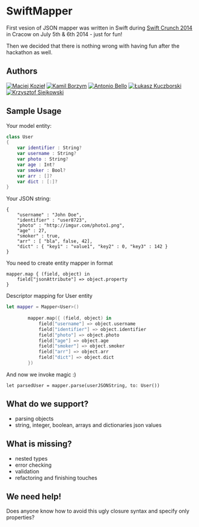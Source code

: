 SwiftMapper
===============

First vesion of JSON mapper was written in Swift during [Swift Crunch 2014](http://swiftcrunch.com/) in Cracow on July 5th & 6th 2014 - just for fun!

Then we decided that there is nothing wrong with having fun after the hackathon as well.

Authors
-------
[![Maciej Kozieł](https://s3.amazonaws.com/uploads.hipchat.com/photos/998094/PilxzEaCYJ5IEZj_125.jpg)](https://www.linkedin.com/in/mkoziel)
[![Kamil Borzym](https://s3.amazonaws.com/uploads.hipchat.com/photos/998120/KCOvRimHcvnFK1n_125.jpg)](https://github.com/kam800)
[![Antonio Bello](https://s3.amazonaws.com/uploads.hipchat.com/photos/998161/uyRN9GDPl7eUEss_125.jpg)](https://twitter.com/ant_bello)
[![Łukasz Kuczborski](https://s3.amazonaws.com/uploads.hipchat.com/photos/998123/NNJdv0LKldkEU60_125.jpg)](https://twitter.com/lkuczborski)
[![Krzysztof Siejkowski](https://s3.amazonaws.com/uploads.hipchat.com/photos/998121/7nrliimkJor63RB_125.jpg)](https://twitter.com/_siejkowski)


Sample Usage
------------

Your model entity:
```swift
class User
{
    var identifier : String?
    var username : String?
    var photo : String?
    var age : Int?
    var smoker : Bool?
    var arr : []?
    var dict : [:]?
}
```

Your JSON string:
```
{
    "username" : "John Doe",
    "identifier" : "user8723",
    "photo" : "http://imgur.com/photo1.png",
    "age" : 27,
    "smoker" : true,
    "arr" : [ "bla", false, 42],
    "dict" : { "key1" : "value1", "key2" : 0, "key3" : 142 }
}
```

You need to create entity mapper in format
```
mapper.map { (field, object) in
    field["jsonAttribute"] => object.property
}
```

Descriptor mapping for User entity
```swift
let mapper = Mapper<User>()
        
        mapper.map({ (field, object) in
            field["username"] => object.username
            field["identifier"] => object.identifier
            field["photo"] => object.photo
            field["age"] => object.age
            field["smoker"] => object.smoker
            field["arr"] => object.arr
            field["dict"] => object.dict
        })
```

And now we invoke magic :)
```
let parsedUser = mapper.parse(userJSONString, to: User())
```

What do we support?
-------------------
* parsing objects
* string, integer, boolean, arrays and dictionaries json values

What is missing?
----------------
* nested types
* error checking
* validation
* refactoring and finishing touches

We need help!
-------------
Does anyone know how to avoid this ugly closure syntax and specify only properties?

